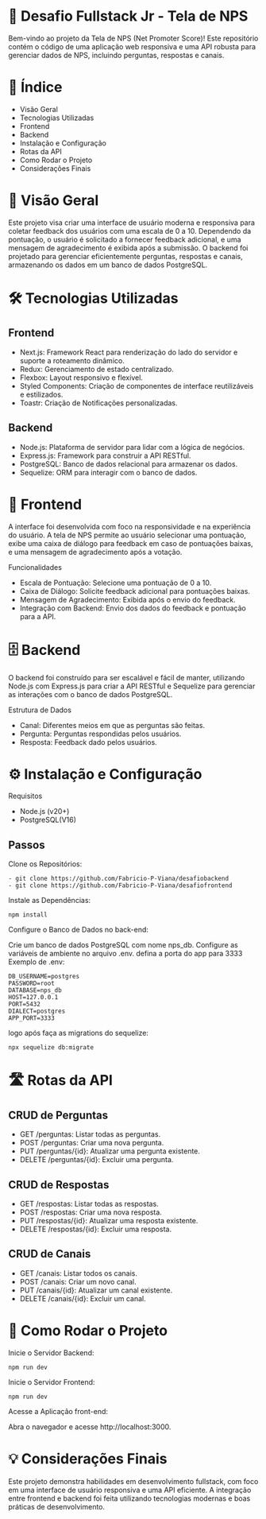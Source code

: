 # 🌟 Desafio Fullstack Jr - Tela de NPS
Bem-vindo ao projeto da Tela de NPS (Net Promoter Score)! Este repositório contém o código de uma aplicação web responsiva e uma API robusta para gerenciar dados de NPS, incluindo perguntas, respostas e canais.

# 📑 Índice
- Visão Geral
- Tecnologias Utilizadas
- Frontend
- Backend
- Instalação e Configuração
- Rotas da API
- Como Rodar o Projeto
- Considerações Finais
# 🎯 Visão Geral
Este projeto visa criar uma interface de usuário moderna e responsiva para coletar feedback dos usuários com uma escala de 0 a 10. Dependendo da pontuação, o usuário é solicitado a fornecer feedback adicional, e uma mensagem de agradecimento é exibida após a submissão. O backend foi projetado para gerenciar eficientemente perguntas, respostas e canais, armazenando os dados em um banco de dados PostgreSQL.

# 🛠️ Tecnologias Utilizadas
## Frontend
- Next.js: Framework React para renderização do lado do servidor e suporte a roteamento dinâmico.
- Redux: Gerenciamento de estado centralizado.
- Flexbox: Layout responsivo e flexível.
- Styled Components: Criação de componentes de interface reutilizáveis e estilizados.
- Toastr: Criação de Notificações personalizadas.
## Backend
- Node.js: Plataforma de servidor para lidar com a lógica de negócios.
- Express.js: Framework para construir a API RESTful.
- PostgreSQL: Banco de dados relacional para armazenar os dados.
- Sequelize: ORM para interagir com o banco de dados.

# 🎨 Frontend
A interface foi desenvolvida com foco na responsividade e na experiência do usuário. A tela de NPS permite ao usuário selecionar uma pontuação, exibe uma caixa de diálogo para feedback em caso de pontuações baixas, e uma mensagem de agradecimento após a votação.

Funcionalidades
- Escala de Pontuação: Selecione uma pontuação de 0 a 10.
- Caixa de Diálogo: Solicite feedback adicional para pontuações baixas.
- Mensagem de Agradecimento: Exibida após o envio do feedback.
- Integração com Backend: Envio dos dados do feedback e pontuação para a API.

# 🗄️ Backend
O backend foi construído para ser escalável e fácil de manter, utilizando Node.js com Express.js para criar a API RESTful e Sequelize para gerenciar as interações com o banco de dados PostgreSQL.

Estrutura de Dados
- Canal: Diferentes meios em que as perguntas são feitas.
- Pergunta: Perguntas respondidas pelos usuários.
- Resposta: Feedback dado pelos usuários.

# ⚙️ Instalação e Configuração
Requisitos
- Node.js (v20+)
- PostgreSQL(V16)
## Passos
Clone os Repositórios:
```
- git clone https://github.com/Fabricio-P-Viana/desafiobackend
- git clone https://github.com/Fabricio-P-Viana/desafiofrontend
```

Instale as Dependências:
```
npm install
```

Configure o Banco de Dados no back-end:

Crie um banco de dados PostgreSQL com nome nps_db.
Configure as variáveis de ambiente no arquivo .env.
defina a porta do app para 3333
Exemplo de .env:
```
DB_USERNAME=postgres
PASSWORD=root
DATABASE=nps_db
HOST=127.0.0.1
PORT=5432
DIALECT=postgres
APP_PORT=3333
```
logo após faça as migrations do sequelize:
```
npx sequelize db:migrate
```
# 🛣️ Rotas da API
## CRUD de Perguntas
- GET /perguntas: Listar todas as perguntas.
- POST /perguntas: Criar uma nova pergunta.
- PUT /perguntas/{id}: Atualizar uma pergunta existente.
- DELETE /perguntas/{id}: Excluir uma pergunta.
## CRUD de Respostas
- GET /respostas: Listar todas as respostas.
- POST /respostas: Criar uma nova resposta.
- PUT /respostas/{id}: Atualizar uma resposta existente.
- DELETE /respostas/{id}: Excluir uma resposta.
## CRUD de Canais
- GET /canais: Listar todos os canais.
- POST /canais: Criar um novo canal.
- PUT /canais/{id}: Atualizar um canal existente.
- DELETE /canais/{id}: Excluir um canal.

# 🚀 Como Rodar o Projeto
Inicie o Servidor Backend:
```
npm run dev
```
Inicie o Servidor Frontend:
```
npm run dev
```
Acesse a Aplicação front-end:

Abra o navegador e acesse http://localhost:3000.
# 💡 Considerações Finais
Este projeto demonstra habilidades em desenvolvimento fullstack, com foco em uma interface de usuário responsiva e uma API eficiente. A integração entre frontend e backend foi feita utilizando tecnologias modernas e boas práticas de desenvolvimento.

